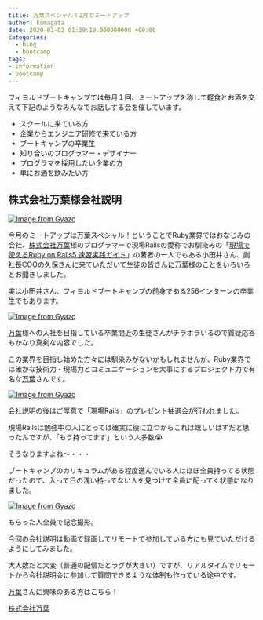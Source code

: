 ```yaml
---
title: 万葉スペシャル！2月のミートアップ
author: komagata
date: 2020-03-02 01:39:19.000000000 +09:00
categories:
  - blog
  - bootcamp
tags:
- information
- bootcamp
---
```

フィヨルドブートキャンプでは毎月１回、ミートアップを称して軽食とお酒を交えて下記のようなみんなでお話しする会を催しています。

- スクールに来ている方
- 企業からエンジニア研修で来ている方
- ブートキャンプの卒業生
- 知り合いのプログラマー・デザイナー
- プログラマを採用したい企業の方
- 単にお酒を飲みたい方

## 株式会社万葉様会社説明

[![Image from Gyazo](https://i.gyazo.com/b4386c87a3f8ce731594a53ced4ae0b7.jpg)](https://gyazo.com/b4386c87a3f8ce731594a53ced4ae0b7)

今月のミートアップは万葉スペシャル！ということでRuby業界ではおなじみの会社、[株式会社万葉](https://everyleaf.com/)様のプログラマーで現場Railsの愛称でお馴染みの「[現場で使えるRuby on Rails5 速習実践ガイド](https://www.amazon.co.jp/dp/4839962227)」の著者の一人でもある小田井さん、副社長COOの久保さんに来ていただいて生徒の皆さんに[万葉](https://everyleaf.com/)様のことをいろいろとお聞きしました。

実は小田井さん、フィヨルドブートキャンプの前身である256インターンの卒業生でもあります。

[![Image from Gyazo](https://i.gyazo.com/4d7fa5fe2664502a8d3863309481bbc2.jpg)](https://gyazo.com/4d7fa5fe2664502a8d3863309481bbc2)

[万葉](https://everyleaf.com/)様への入社を目指している卒業間近の生徒さんがチラホラいるので質疑応答もかなり真剣な内容でした。

この業界を目指し始めた方々には馴染みがないかもしれませんが、Ruby業界では確かな技術力・現場力とコミュニケーションを大事にするプロジェクト力で有名な[万葉](https://everyleaf.com/)さんです。

[![Image from Gyazo](https://i.gyazo.com/3a25e7839d609f4e2447ec498b5d4154.jpg)](https://gyazo.com/3a25e7839d609f4e2447ec498b5d4154)

会社説明の後はご厚意で「現場Rails」のプレゼント抽選会が行われました。

現場Railsは勉強中の人にとっては確実に役に立つからこれは嬉しいはずだと思ったんですが、「もう持ってます」という人多数😭

そうなりますよね〜・・・

ブートキャンプのカリキュラムがある程度進んでいる人はほぼ全員持ってる状態だったので、入って日の浅い持ってない人を見つけて全員に配ってく状態になりました。

[![Image from Gyazo](https://i.gyazo.com/81d41218bde7bf52877325bfc3b5f52c.jpg)](https://gyazo.com/81d41218bde7bf52877325bfc3b5f52c)

もらった人全員で記念撮影。

今回の会社説明は動画で録画してリモートで参加している方にも見ていただけるようにしてみました。

大人数だと大変（普通の配信だとラグが大きい）ですが、リアルタイムでリモートから会社説明会に参加して質問できるような体制も作っている途中です。

[万葉](https://everyleaf.com/)さんに興味のある方はこちら！

[株式会社万葉](https://everyleaf.com/)
